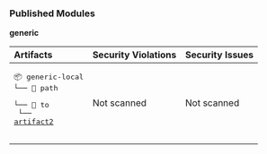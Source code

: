 

<h3>Published Modules</h3>



**generic**



| Artifacts | Security Violations | Security Issues |
| :------------ | :--------------------- | :------------------ |
| <pre>📦 generic-local<br>└── 📁 path<br>    └── 📁 to<br>        └── <a href='https://myplatform.com/ui/repos/tree/General/generic-local/path/to/artifact2?clearFilter=true' target="_blank">artifact2</a><br><br></pre> | Not scanned | Not scanned |
